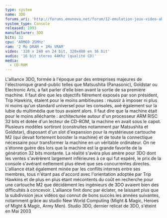 ```yaml
---
type: system
name: 3DO
forums_uri: 'http://forums.emunova.net/forum/12-emulation-jeux-video-abandonware/'
system_type: Console
released: 1993
manufacturer: 3DO
bits: 32
cpu: 'ARM60 25Mhz'
ram: '2 Mo DRAM + 1Mo VRAM'
video: '320 x 240 en 24 bit, 320x480 en 16 bit'
audio: '16 bit stereo 44Khz (qualité CD)'
media:
  - CD-ROM
---
```

L'alliance 3DO, formée à l'époque par des entreprises majeures de l'électronique grand-public telles que Matsushita (Panasonic), Goldstar ou Electronic Arts, a fait parler d'elle bien avant la sortie de sa première machine. Il faut dire que les objectifs fièrement exposés par son président, Trip Hawkins, étaient pour le moins ambitieuses : réussir à imposer ni plus ni moins qu'un standard universel pour les consoles, axé également sur la lubie du multimédia que tous avaient alors. Il faut dire que la machine était pour le moins alléchante : architecturée autour d'un processeur ARM RISC 32 bits et dotée d'un lecteur de CD-ROM, la machine en avait sous le capot.
Plusieurs modèles sortiront (construites notamment par Matsushita et Goldstar), disposant d'un slot d'expansion pour la mystérieuse cartouche M2 (qui devait fortement booster la machine) et de toute la connectique nécessaire pour transformer la machine en un véritable ordinateur. On ne s'étonne guère dès lors que la machine est la grande favorite de la génération 32 bits montante.
La réalité s'avéra plus amère pour 3DO dont les ventes s'avérèrent largement inférieures à ce qui fut espéré, le prix de la console s'avérant nettement plus élevé que ses concurrentes directes. L'alliance était également minée par les conflits internes entre ses membres, tous n'étant pas d'accord avec l'orientation adoptée par Trip Hawkins et de plus en plus étant mécontents du coût en recherche pour une cartouche M2 que décidément les ingénieurs de 3DO avaient bien des difficultés à concevoir.
L'alliance finit donc par éclater, ne laissant plus que la subdivision jeux vidéos qui connut de bons succès les années suivantes, notamment grâce au studio New World Computing (Might & Magic, Heroes of Might & Magic, Army Men). Studio 3DO, dernier relicat de 3DO, s'éteint en Mai 2003